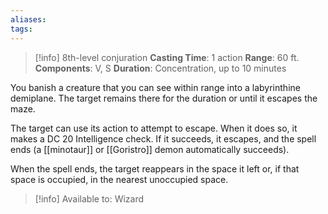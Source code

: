 ```yaml
---
aliases: 
tags:
---
```

>[!info]
>8th-level conjuration
>**Casting Time**: 1 action
>**Range**: 60 ft.
>**Components**: V, S
>**Duration**: Concentration, up to 10 minutes

You banish a creature that you can see within range into a labyrinthine demiplane. The target remains there for the duration or until it escapes the maze.

The target can use its action to attempt to escape. When it does so, it makes a DC 20 Intelligence check. If it succeeds, it escapes, and the spell ends (a [[minotaur]] or [[Goristro]] demon automatically succeeds).

When the spell ends, the target reappears in the space it left or, if that space is occupied, in the nearest unoccupied space.

>[!info] Available to:
>Wizard